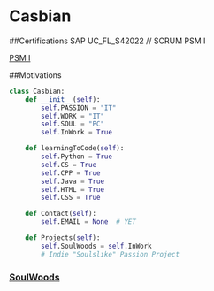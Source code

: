 # Casbian

##Certifications
SAP UC_FL_S42022 //
SCRUM PSM I

[PSM I](https://i.ibb.co/ySsR2Dn/PSMI.png)

##Motivations 
```python
class Casbian:
    def __init__(self):
        self.PASSION = "IT"
        self.WORK = "IT"
        self.SOUL = "PC"
        self.InWork = True

    def learningToCode(self):
        self.Python = True
        self.CS = True  
        self.CPP = True  
        self.Java = True
        self.HTML = True
        self.CSS = True

    def Contact(self):
        self.EMAIL = None  # YET

    def Projects(self):
        self.SoulWoods = self.InWork
        # Indie "Soulslike" Passion Project
```
### [SoulWoods](https://github.com/Casbian/SoulWoods)


